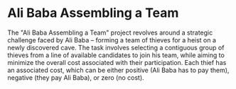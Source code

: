 # Ali Baba Assembling a Team
 The "Ali Baba Assembling a Team" project revolves around a strategic challenge faced by Ali Baba – forming a team of thieves for a heist on a newly discovered cave. The task involves selecting a contiguous group of thieves from a line of available candidates to join his team, while aiming to minimize the overall cost associated with their participation. Each thief has an associated cost, which can be either positive (Ali Baba has to pay them), negative (they pay Ali Baba), or zero (no cost).
